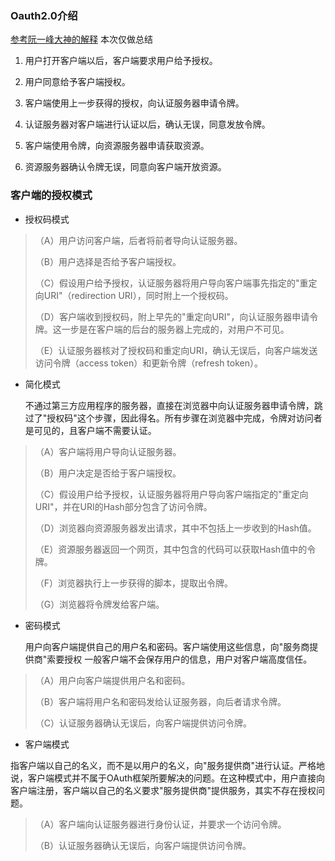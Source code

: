 ### Oauth2.0介绍

 [参考阮一峰大神的解释](http://www.ruanyifeng.com/blog/2014/05/oauth_2_0.html) 本次仅做总结

1. 用户打开客户端以后，客户端要求用户给予授权。

2. 用户同意给予客户端授权。

3. 客户端使用上一步获得的授权，向认证服务器申请令牌。

4. 认证服务器对客户端进行认证以后，确认无误，同意发放令牌。

5. 客户端使用令牌，向资源服务器申请获取资源。

6. 资源服务器确认令牌无误，同意向客户端开放资源。

### 客户端的授权模式

- 授权码模式

>    （A）用户访问客户端，后者将前者导向认证服务器。
>
>    （B）用户选择是否给予客户端授权。
>
>    （C）假设用户给予授权，认证服务器将用户导向客户端事先指定的"重定向URI"（redirection URI），同时附上一个授权码。
>
>    （D）客户端收到授权码，附上早先的"重定向URI"，向认证服务器申请令牌。这一步是在客户端的后台的服务器上完成的，对用户不可见。
>
>    （E）认证服务器核对了授权码和重定向URI，确认无误后，向客户端发送访问令牌（access token）和更新令牌（refresh token）。

- 简化模式

  不通过第三方应用程序的服务器，直接在浏览器中向认证服务器申请令牌，跳过了"授权码"这个步骤，因此得名。所有步骤在浏览器中完成，令牌对访问者是可见的，且客户端不需要认证。

>    （A）客户端将用户导向认证服务器。
>
>    （B）用户决定是否给于客户端授权。
>
>    （C）假设用户给予授权，认证服务器将用户导向客户端指定的"重定向URI"，并在URI的Hash部分包含了访问令牌。
>
>    （D）浏览器向资源服务器发出请求，其中不包括上一步收到的Hash值。
>
>    （E）资源服务器返回一个网页，其中包含的代码可以获取Hash值中的令牌。
>
>    （F）浏览器执行上一步获得的脚本，提取出令牌。
>
>    （G）浏览器将令牌发给客户端。
  
- 密码模式

  用户向客户端提供自己的用户名和密码。客户端使用这些信息，向"服务商提供商"索要授权
  一般客户端不会保存用户的信息，用户对客户端高度信任。

>    （A）用户向客户端提供用户名和密码。
>
>    （B）客户端将用户名和密码发给认证服务器，向后者请求令牌。
>
>    （C）认证服务器确认无误后，向客户端提供访问令牌。

- 客户端模式

 指客户端以自己的名义，而不是以用户的名义，向"服务提供商"进行认证。严格地说，客户端模式并不属于OAuth框架所要解决的问题。在这种模式中，用户直接向客户端注册，客户端以自己的名义要求"服务提供商"提供服务，其实不存在授权问题。

>    （A）客户端向认证服务器进行身份认证，并要求一个访问令牌。
>
>    （B）认证服务器确认无误后，向客户端提供访问令牌。

	

